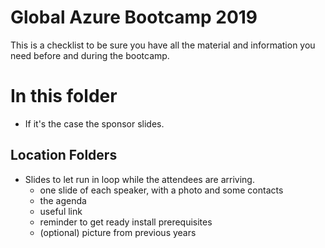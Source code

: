 # Global Azure Bootcamp 2019

This is a checklist to be sure you have all the material and information you need before and during the bootcamp.

# In this folder

- If it's the case the sponsor slides.

## Location Folders

- Slides to let run in loop while the attendees are arriving.
  - one slide of each speaker, with a photo and some contacts
  - the agenda
  - useful link
  - reminder to get ready install prerequisites
  - (optional) picture from previous years
